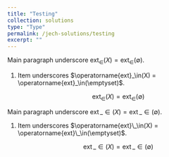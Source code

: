 ```yaml
---
title: "Testing"
collection: solutions
type: "Type"
permalink: /jech-solutions/testing
excerpt: ""
---
```


Main paragraph underscore $\operatorname{ext}_\in(X) = \operatorname{ext}_\in(\emptyset)$.
<ol>
<li>Item underscores $\operatorname{ext}_\in(X) = \operatorname{ext}_\in(\emptyset)$.</li>
</ol>
    
$$
\operatorname{ext}_\in(X) = \operatorname{ext}_\in(\emptyset)
$$


Main paragraph underscore $\operatorname{ext}\_\in(X) = \operatorname{ext}\_\in(\emptyset)$.
<ol>
<li>Item underscores $\operatorname{ext}\_\in(X) = \operatorname{ext}\_\in(\emptyset)$.</li>
</ol>
    
$$
\operatorname{ext}\_\in(X) = \operatorname{ext}\_\in(\emptyset)
$$